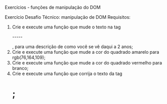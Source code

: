 Exercícios - funções de manipulação do DOM

Exercício Desafio Técnico: manipulação de DOM
Requisitos:
1. Crie e execute uma função que mude o texto na tag <p>-----</p>, para uma descrição de como você se vê daqui a 2 anos;
2. Crie e execute uma função que mude a cor do quadrado amarelo para rgb(76,164,109);
3. Crie e execute uma função que mude a cor do quadrado vermelho para branco;
4. Crie e execute uma função que corrija o texto da tag <h1>;
